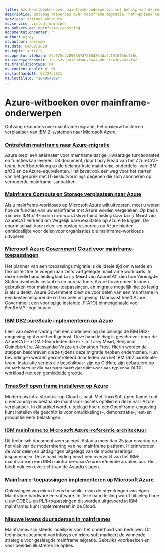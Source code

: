 ```yaml
---
title: Azure-witboeken over mainframe-onderwerpen met behulp van Azure Virtual Machines en Azure Storage
description: Ontvang resources over mainframe migratie, het opnieuw hosten en verplaatsen van IBM Z-systemen naar Microsoft Azure.
services: virtual-machines
ms.service: virtual-machines
ms.subservice: mainframe-rehosting
documentationcenter: ''
author: njray
ms.author: larryme
ms.date: 04/02/2019
ms.topic: article
ms.openlocfilehash: 03a075cb2098557d72f0d864da4df910f5bc5f8c
ms.sourcegitcommit: ac035293291c3d2962cee270b33fca3628432fac
ms.translationtype: MT
ms.contentlocale: nl-NL
ms.lasthandoff: 03/24/2021
ms.locfileid: "104954289"
---
```

# <a name="azure-white-papers-about-mainframe-topics"></a>Azure-witboeken over mainframe-onderwerpen

Ontvang resources over mainframe migratie, het opnieuw hosten en verplaatsen van IBM Z-systemen naar Microsoft Azure.

### <a name="demystifying-mainframe-to-azure-migration"></a>[Ontrafelen mainframe naar Azure-migratie](https://azure.microsoft.com/resources/demystifying-mainframe-to-azure-migration/)

Azure biedt een alternatief voor mainframe dat gelijkwaardige functionaliteit en functies kan leveren. Dit document, door Larry Mead van het AzureCAT-team, heeft betrekking op de belangrijkste mainframe-onderdelen van IBM z/OS en de Azure-equivalenten. Het bevat ook een weg voor het starten van het gesprek met IT-besluitvormings degenen die zich abonneren op verouderde mainframe-aanpakken.

### <a name="move-mainframe-compute-and-storage-to-azure"></a>[Mainframe Compute en Storage verplaatsen naar Azure](https://azure.microsoft.com/resources/move-mainframe-compute-and-storage-to-azure/)

Als u mainframe-workloads op Microsoft Azure wilt uitvoeren, moet u weten hoe de functies van uw mainframe met Azure worden vergeleken. Op basis van een IBM z14-mainframe wordt deze hand leiding door Larry Mead van AzureCAT verkend om Vergelijk bare resultaten op Azure te krijgen. De enorm schaal bare reken-en opslag resources op Azure bieden onmiddellijke voor delen voor organisaties die mainframe-workloads uitvoeren.

### <a name="microsoft-azure-government-cloud-for-mainframe-applications"></a>[Microsoft Azure Government Cloud voor mainframe-toepassingen](https://azure.microsoft.com/resources/microsoft-azure-government-cloud-for-mainframe-applications/)

Het plannen van een toepassings migratie is de ideale tijd om waarde en flexibiliteit toe te voegen aan zelfs vastgelegde mainframe workloads. In deze snelle hand leiding laat Larry Mead van AzureCAT zien hoe Verenigde Staten overheids instanties en hun partners Azure Government kunnen gebruiken voor mainframe-toepassingen, en migratie mogelijk niet zo lastig is als u denkt. Azure Government biedt de voor delen van een mainframe in een kostenbesparende en flexibele omgeving. Daarnaast heeft Azure Government een voorlopige instantie (P-ATO) binnengehaald voor FedRAMP hoge impact.

### <a name="deploy-ibm-db2-purescale-on-azure"></a>[IBM DB2 pureScale implementeren op Azure](https://azure.microsoft.com/resources/deploy-ibm-db2-purescale-on-azure/)

Leer van onze ervaring met een onderneming die onlangs de IBM DB2-omgeving op Azure heeft gehost. Deze hand leiding is geschreven door de AzureCAT-en DMJ-team leden die er zijn: Larry Mead, Benjamin Guinebertière, Alessandro Vozza en Jonathon Frost. Hierin worden de stappen beschreven die ze tijdens deze migratie hebben ondernomen. Hun bevindingen werden gecontroleerd door leden van het IBM Db2 pureScale-team. Installatie scripts die beschikbaar zijn op GitHub, zijn gebaseerd op de architectuur die het team heeft gebruikt voor een typische OLTP-workload met een gemiddelde grootte.

### <a name="install-tmaxsoft-openframe-on-azure"></a>[TmaxSoft open frame installeren op Azure](https://azure.microsoft.com/resources/install-tmaxsoft-openframe-on-azure/)

Modern uw infra structuur op Cloud schaal. Met TmaxSoft open frame kunt u eenvoudig uw bestaande mainframe-assets optillen en deze naar Azure verplaatsen. In dit artikel wordt uitgelegd hoe u een OpenFrame-omgeving kunt instellen die geschikt is voor ontwikkelings-, demonstratie-, test-en productie werk belastingen.

### <a name="ibm-mainframe-to-microsoft-azure-reference-architecture"></a>[IBM mainframe to Microsoft Azure-referentie architectuur](https://www.astadia.com/whitepaper/ibm-mainframe-to-microsoft-azure)

Dit technisch document weerspiegelt Astadia meer dan 25 jaar ervaring op het vlak van de modernisering van het mainframe platform. Hierin worden de voor delen en uitdagingen uitgelegd van de moderniserings inspanningen. Deze hand leiding bevat een overzicht van het IBM-mainframe en een IBM mainframe-naar-Azure-referentie architectuur. Het biedt ook een overzicht van de Astadia slagen.

### <a name="deploying-mainframe-applications-to-microsoft-azure"></a>[Mainframe-toepassingen implementeren op Microsoft Azure](https://www.microfocus.com/media/white-paper/deploying_mainframe_applications_to_microsoft_azure_wp.pdf)

Oplossingen van micro focus beschikt u van de beperkingen van eigen Mainframe-hardware en-software. In deze hand leiding wordt uitgelegd hoe u uw COBOL-en PL/I-toepassingen die worden uitgevoerd in IBM-mainframes kunt implementeren in de Cloud.

### <a name="breathe-new-life-into-mainframes"></a>[Nieuwe levens duur ademen in mainframes](https://www.infosys.com/services/modernization/breathe-new-life-mainframes.html)

 Mainframes zijn steeds moeilijker voor het onderhoud van bedrijven. Dit technisch document van Infosys en micro soft markeert de winnende strategie voor geslaagde mainframe migratie. Gebruiks voorbeelden en voor beelden illustreren de opties.
